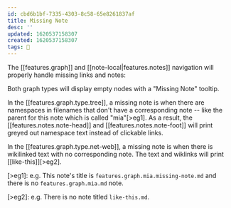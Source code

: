 ```yaml
---
id: cbd6b1bf-7335-4303-8c58-65e8261837af
title: Missing Note
desc: ''
updated: 1620537158307
created: 1620537158307
tags: 🌱
---
```


The [[features.graph]] and [[note-local|features.notes]] navigation will properly handle missing links and notes:

Both graph types will display empty nodes with a "Missing Note" tooltip.

In the [[features.graph.type.tree]], a missing note is when there are namespaces in filenames that don't have a corresponding note -- like the parent for this note which is called "mia"[>eg1]. As a result, the [[features.notes.note-head]] and [[features.notes.note-foot]] will print greyed out namespace text instead of clickable links.

In the [[features.graph.type.net-web]], a missing note is when there is wikilinked text with no corresponding note. The text and wiklinks will print [[like-this]][>eg2].

[>eg1]: e.g. This note's title is `features.graph.mia.missing-note.md` and there is no `features.graph.mia.md` note. 

[>eg2]: e.g. There is no note titled `like-this.md`.
